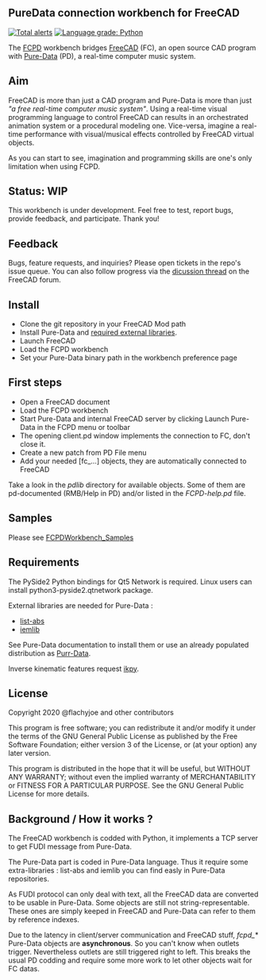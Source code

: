 ## PureData connection workbench for FreeCAD
[![Total alerts](https://img.shields.io/lgtm/alerts/g/FlachyJoe/FCPDWorkbench.svg?logo=lgtm&logoWidth=18)](https://lgtm.com/projects/g/FlachyJoe/FCPDWorkbench/alerts/) [![Language grade: Python](https://img.shields.io/lgtm/grade/python/g/FlachyJoe/FCPDWorkbench.svg?logo=lgtm&logoWidth=18)](https://lgtm.com/projects/g/FlachyJoe/FCPDWorkbench/context:python)

The [FCPD](https://github.com/FlachyJoe/FCPD) workbench bridges [FreeCAD](https://github.com/FreeCAD/FreeCAD) (FC), an open source CAD program with [Pure-Data](-data/pure-data) (PD), a real-time computer music system.

## Aim

FreeCAD is more than just a CAD program and Pure-Data is more than just *"a free real-time computer music system"*.
Using a real-time visual programming language to control FreeCAD can results in an orchestrated animation system or a procedural modeling one. Vice-versa, imagine a real-time performance with visual/musical effects controlled by FreeCAD virtual objects.

As you can start to see, imagination and programming skills are one's only limitation when using FCPD.

## Status: WIP

This workbench is under development. Feel free to test, report bugs, provide feedback, and participate. Thank you!

## Feedback

Bugs, feature requests, and inquiries? Please open tickets in the repo's issue queue. You can also follow progress via the [dicussion thread](https://forum.freecadweb.org/viewtopic.php?f=24&t=51429) on the FreeCAD forum.

## Install

 * Clone the git repository in your FreeCAD Mod path
 * Install Pure-Data and [required external libraries](#Requirements).
 * Launch FreeCAD
 * Load the FCPD workbench
 * Set your Pure-Data binary path in the workbench preference page

## First steps

 * Open a FreeCAD document
 * Load the FCPD workbench
 * Start Pure-Data and internal FreeCAD server by clicking Launch Pure-Data in the FCPD menu or toolbar
 * The opening client.pd window implements the connection to FC, don't close it.
 * Create a new patch from PD File menu
 * Add your needed [fc_…] objects, they are automatically connected to FreeCAD

Take a look in the *pdlib* directory for available objects. Some of them are pd-documented (RMB/Help in PD) and/or listed in the *FCPD-help.pd* file.

## Samples

Please see [FCPDWorkbench_Samples](https://github.com/FlachyJoe/FCPDWorkbench_Samples)

## Requirements

The PySide2 Python bindings for Qt5 Network is required. Linux users can install python3-pyside2.qtnetwork package.

External libraries are needed for Pure-Data :
* [list-abs](https://puredata.info/downloads/list-abs)
* [iemlib](https://puredata.info/downloads/iemlib)

See Pure-Data documentation to install them or use an already populated distribution as [Purr-Data](http://l2ork.music.vt.edu/main/make-your-own-l2ork/software/).

Inverse kinematic features request [ikpy](https://github.com/Phylliade/ikpy).

## License

Copyright 2020 @flachyjoe and other contributors

This program is free software; you can redistribute it and/or modify
it under the terms of the GNU General Public License as published by
the Free Software Foundation; either version 3 of the License, or
(at your option) any later version.

This program is distributed in the hope that it will be useful,
but WITHOUT ANY WARRANTY; without even the implied warranty of
MERCHANTABILITY or FITNESS FOR A PARTICULAR PURPOSE.  See the
GNU General Public License for more details.

## Background / How it works ?

The FreeCAD workbench is codded with Python, it implements a TCP server to get FUDI message from Pure-Data.

The Pure-Data part is coded in Pure-Data language. Thus it require some extra-libraries : list-abs and iemlib you can find easly in Pure-Data repositories.

As FUDI protocol can only deal with text, all the FreeCAD data are converted to be usable in Pure-Data. Some objects are still not string-representable. These ones are simply keeped in FreeCAD and Pure-Data can refer to them by reference indexes.

Due to the latency in client/server communication and FreeCAD stuff, *fcpd_** Pure-Data objects are **asynchronous**. So you can't know when outlets trigger. Nevertheless outlets are still triggered right to left.
This breaks the usual PD codding and require some more work to let other objects wait for FC datas.
